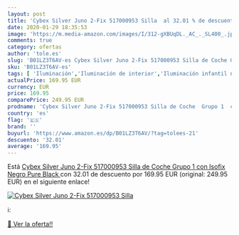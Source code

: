 ```yaml
---
layout: post
title: 'Cybex Silver Juno 2-Fix 517000953 Silla  al 32.01 % de descuento'
date: 2020-01-29 18:35:53
image: 'https://m.media-amazon.com/images/I/312-gXBUqDL._AC_._SL400_.jpg'
comments: true
category: ofertas
author: 'tole.es'
slug: 'B01LZ3T6AV-es Cybex Silver Juno 2-Fix 517000953 Silla de Coche Grupo 1...'
sku: 'B01LZ3T6AV-es'
tags: [ 'Iluminación','Iluminación de interior','Iluminación infantil nocturna','Lámparas e iluminación infantil','Monos para bebés niño','Ropa','Ropa de una pieza para bebés niño','Ropa para bebés','Ropa para bebés niño','coche','cybex','de','isofix','silla', ]
actualPrice: 169.95 EUR
currency: EUR
price: 169.95
comparePrice: 249.95 EUR
prodname: 'Cybex Silver Juno 2-Fix 517000953 Silla de Coche  Grupo 1  con Isofix  Negro  Pure Black '
country: 'es'
flag: '🇪🇸'
brand: ''
buyurl: 'https://www.amazon.es/dp/B01LZ3T6AV/?tag=tolees-21'
descuento: '32.01'
average: '169.95'
---
```


Está [Cybex Silver Juno 2-Fix 517000953 Silla de Coche  Grupo 1  con Isofix  Negro  Pure Black ](https://www.amazon.es/dp/B01LZ3T6AV/?tag=tolees-21) con 32.01 de descuento por 169.95 EUR (original: 249.95 EUR) en el siguiente enlace!

[![Cybex Silver Juno 2-Fix 517000953 Silla ](https://m.media-amazon.com/images/I/312-gXBUqDL._AC_._SL400_.jpg)](https://www.amazon.es/dp/B01LZ3T6AV/?tag=tolees-21)

ℹ️:


[🛒 Ver la oferta!!](https://www.amazon.es/dp/B01LZ3T6AV/?tag=tolees-21)
